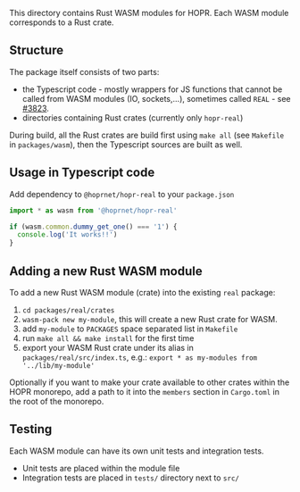 This directory contains Rust WASM modules for HOPR.
Each WASM module corresponds to a Rust crate.

## Structure

The package itself consists of two parts:

- the Typescript code - mostly wrappers for JS functions that cannot be called from WASM modules (IO, sockets,...), sometimes called `REAL` - see [#3823](https://github.com/hoprnet/hoprnet/issues/3823).
- directories containing Rust crates (currently only `hopr-real`)

During build, all the Rust crates are build first using `make all` (see `Makefile` in `packages/wasm`), then the Typescript sources are built as well.

## Usage in Typescript code

Add dependency to `@hoprnet/hopr-real` to your `package.json`

```typescript
import * as wasm from '@hoprnet/hopr-real'

if (wasm.common.dummy_get_one() === '1') {
  console.log('It works!!')
}
```

## <a id="adding_mod"></a> Adding a new Rust WASM module

To add a new Rust WASM module (crate) into the existing `real` package:

1. `cd packages/real/crates`
2. `wasm-pack new my-module`, this will create a new Rust crate for WASM.
3. add `my-module` to `PACKAGES` space separated list in `Makefile`
4. run `make all && make install` for the first time
5. export your WASM Rust crate under its alias in `packages/real/src/index.ts`, e.g.: `export * as my-modules from '../lib/my-module'`

Optionally if you want to make your crate available to other crates within the HOPR monorepo,
add a path to it into the `members` section in `Cargo.toml` in the root of the monorepo.

## Testing

Each WASM module can have its own unit tests and integration tests.

- Unit tests are placed within the module file
- Integration tests are placed in `tests/` directory next to `src/`
